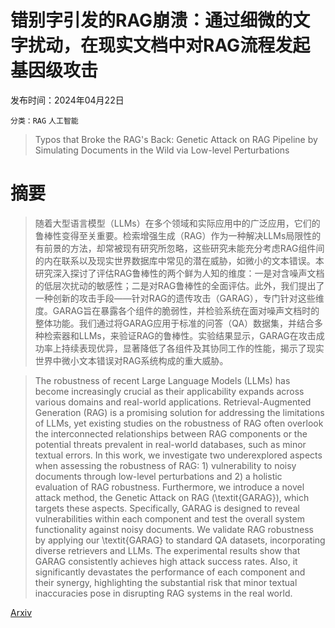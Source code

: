 # 错别字引发的RAG崩溃：通过细微的文字扰动，在现实文档中对RAG流程发起基因级攻击

发布时间：2024年04月22日

`分类：RAG` `人工智能`

> Typos that Broke the RAG's Back: Genetic Attack on RAG Pipeline by Simulating Documents in the Wild via Low-level Perturbations

# 摘要

> 随着大型语言模型（LLMs）在多个领域和实际应用中的广泛应用，它们的鲁棒性变得至关重要。检索增强生成（RAG）作为一种解决LLMs局限性的有前景的方法，却常被现有研究所忽略，这些研究未能充分考虑RAG组件间的内在联系以及现实世界数据库中常见的潜在威胁，如微小的文本错误。本研究深入探讨了评估RAG鲁棒性的两个鲜为人知的维度：一是对含噪声文档的低层次扰动的敏感性；二是对RAG鲁棒性的全面评估。此外，我们提出了一种创新的攻击手段——针对RAG的遗传攻击（GARAG），专门针对这些维度。GARAG旨在暴露各个组件的脆弱性，并检验系统在面对噪声文档时的整体功能。我们通过将GARAG应用于标准的问答（QA）数据集，并结合多种检索器和LLMs，来验证RAG的鲁棒性。实验结果显示，GARAG在攻击成功率上持续表现优异，显著降低了各组件及其协同工作的性能，揭示了现实世界中微小文本错误对RAG系统构成的重大威胁。

> The robustness of recent Large Language Models (LLMs) has become increasingly crucial as their applicability expands across various domains and real-world applications. Retrieval-Augmented Generation (RAG) is a promising solution for addressing the limitations of LLMs, yet existing studies on the robustness of RAG often overlook the interconnected relationships between RAG components or the potential threats prevalent in real-world databases, such as minor textual errors. In this work, we investigate two underexplored aspects when assessing the robustness of RAG: 1) vulnerability to noisy documents through low-level perturbations and 2) a holistic evaluation of RAG robustness. Furthermore, we introduce a novel attack method, the Genetic Attack on RAG (\textit{GARAG}), which targets these aspects. Specifically, GARAG is designed to reveal vulnerabilities within each component and test the overall system functionality against noisy documents. We validate RAG robustness by applying our \textit{GARAG} to standard QA datasets, incorporating diverse retrievers and LLMs. The experimental results show that GARAG consistently achieves high attack success rates. Also, it significantly devastates the performance of each component and their synergy, highlighting the substantial risk that minor textual inaccuracies pose in disrupting RAG systems in the real world.

[Arxiv](https://arxiv.org/abs/2404.13948)